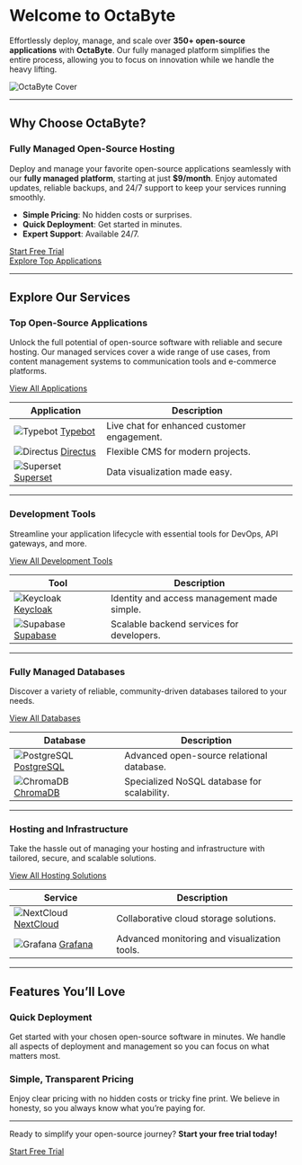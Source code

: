 # Welcome to OctaByte

Effortlessly deploy, manage, and scale over **350+ open-source applications** with **OctaByte**. Our fully managed platform simplifies the entire process, allowing you to focus on innovation while we handle the heavy lifting.

![OctaByte Cover](/static/images/cover.png)

---

## Why Choose OctaByte?

### Fully Managed Open-Source Hosting

Deploy and manage your favorite open-source applications seamlessly with our **fully managed platform**, starting at just **$9/month**. Enjoy automated updates, reliable backups, and 24/7 support to keep your services running smoothly.

- **Simple Pricing**: No hidden costs or surprises.
- **Quick Deployment**: Get started in minutes.
- **Expert Support**: Available 24/7.

[Start Free Trial](/fully-managed-open-source-services)  
[Explore Top Applications](/fully-managed-open-source-services/applications)

---

## Explore Our Services

### **Top Open-Source Applications**

Unlock the full potential of open-source software with reliable and secure hosting. Our managed services cover a wide range of use cases, from content management systems to communication tools and e-commerce platforms.

[View All Applications](/fully-managed-open-source-services/applications)

| Application                                                                                                                                                                  | Description                                 |
| ---------------------------------------------------------------------------------------------------------------------------------------------------------------------------- | ------------------------------------------- |
| ![Typebot](/static/images/applications/live-chat/typebot/logo.png) [Typebot](/fully-managed-open-source-services/applications/live-chat/typebot)                             | Live chat for enhanced customer engagement. |
| ![Directus](/static/images/applications/cms/directus/logo.png) [Directus](/fully-managed-open-source-services/applications/cms/directus)                                     | Flexible CMS for modern projects.           |
| ![Superset](/static/images/applications/business-intelligence/superset/logo.png) [Superset](/fully-managed-open-source-services/applications/business-intelligence/superset) | Data visualization made easy.               |

---

### **Development Tools**

Streamline your application lifecycle with essential tools for DevOps, API gateways, and more.

[View All Development Tools](/fully-managed-open-source-services/development)

| Tool                                                                                                                                                                                         | Description                                 |
| -------------------------------------------------------------------------------------------------------------------------------------------------------------------------------------------- | ------------------------------------------- |
| ![Keycloak](/static/images/development/identity-and-access-management/keycloak/logo.png) [Keycloak](/fully-managed-open-source-services/development/identity-and-access-management/keycloak) | Identity and access management made simple. |
| ![Supabase](/static/images/development/backend-as-a-service/supabase/logo.png) [Supabase](/fully-managed-open-source-services/development/backend-as-a-service/supabase)                     | Scalable backend services for developers.   |

---

### **Fully Managed Databases**

Discover a variety of reliable, community-driven databases tailored to your needs.

[View All Databases](/fully-managed-open-source-services/databases)

| Database                                                                                                                                                                     | Description                                 |
| ---------------------------------------------------------------------------------------------------------------------------------------------------------------------------- | ------------------------------------------- |
| ![PostgreSQL](/static/images/databases/relational-databases/postgresql/logo.png) [PostgreSQL](/fully-managed-open-source-services/databases/relational-databases/postgresql) | Advanced open-source relational database.   |
| ![ChromaDB](/static/images/databases/specialized-databases/chromadb/logo.png) [ChromaDB](/fully-managed-open-source-services/databases/specialized-databases/chromadb)       | Specialized NoSQL database for scalability. |

---

### **Hosting and Infrastructure**

Take the hassle out of managing your hosting and infrastructure with tailored, secure, and scalable solutions.

[View All Hosting Solutions](/fully-managed-open-source-services/hosting-and-infrastructure)

| Service                                                                                                                                                                          | Description                                  |
| -------------------------------------------------------------------------------------------------------------------------------------------------------------------------------- | -------------------------------------------- |
| ![NextCloud](/static/images/hosting-and-infrastructure/storage/nextcloud/logo.png) [NextCloud](/fully-managed-open-source-services/hosting-and-infrastructure/storage/nextcloud) | Collaborative cloud storage solutions.       |
| ![Grafana](/static/images/hosting-and-infrastructure/monitoring/grafana/logo.png) [Grafana](/fully-managed-open-source-services/hosting-and-infrastructure/monitoring/grafana)   | Advanced monitoring and visualization tools. |

---

## Features You’ll Love

### **Quick Deployment**

Get started with your chosen open-source software in minutes. We handle all aspects of deployment and management so you can focus on what matters most.

### **Simple, Transparent Pricing**

Enjoy clear pricing with no hidden costs or tricky fine print. We believe in honesty, so you always know what you’re paying for.

---

Ready to simplify your open-source journey? **Start your free trial today!**

[Start Free Trial](/fully-managed-open-source-services)
